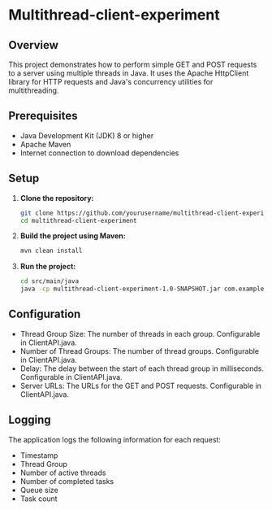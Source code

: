 # Multithread-client-experiment
## Overview
This project demonstrates how to perform simple GET and POST requests to a server using multiple threads in Java. It uses the Apache HttpClient library for HTTP requests and Java's concurrency utilities for multithreading.

## Prerequisites
- Java Development Kit (JDK) 8 or higher
- Apache Maven
- Internet connection to download dependencies

## Setup
1. **Clone the repository:**
   ```sh
   git clone https://github.com/yourusername/multithread-client-experiment.git
   cd multithread-client-experiment
   ```
2. **Build the project using Maven:**  
   ```sh
   mvn clean install
    ```
3. **Run the project:**  
   ```sh
   cd src/main/java
   java -cp multithread-client-experiment-1.0-SNAPSHOT.jar com.example.ClientAPI
   ```

## Configuration
- Thread Group Size: The number of threads in each group. Configurable in ClientAPI.java.
- Number of Thread Groups: The number of thread groups. Configurable in ClientAPI.java.
- Delay: The delay between the start of each thread group in milliseconds. Configurable in ClientAPI.java.
- Server URLs: The URLs for the GET and POST requests. Configurable in ClientAPI.java.

## Logging
The application logs the following information for each request:  
- Timestamp 
- Thread Group 
- Number of active threads 
- Number of completed tasks 
- Queue size 
- Task count